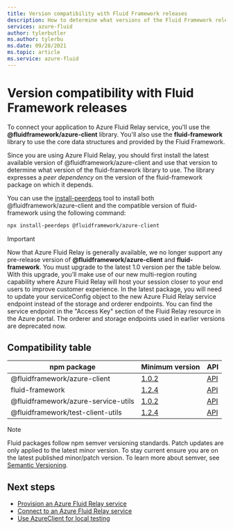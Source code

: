 ```yaml
---
title: Version compatibility with Fluid Framework releases
description: How to determine what versions of the Fluid Framework releases are compatible with Azure Fluid Relay
services: azure-fluid
author: tylerbutler
ms.author: tylerbu
ms.date: 09/28/2021
ms.topic: article
ms.service: azure-fluid
---
```


# Version compatibility with Fluid Framework releases

To connect your application to Azure Fluid Relay service,
you'll use the **@fluidframework/azure-client** library. You'll also use the **fluid-framework** library to use the core
data structures and provided by the Fluid Framework.

Since you are using Azure Fluid Relay, you should first install the latest available version of
@fluidframework/azure-client and use that version to determine what version of the fluid-framework library to use. The library expresses a *peer dependency* on the version of the fluid-framework package on
which it depends.

You can use the [install-peerdeps](https://www.npmjs.com/package/install-peerdeps) tool to install both
@fluidframework/azure-client and the compatible version of fluid-framework using the following command:

```bash
npx install-peerdeps @fluidframework/azure-client
```

> [!IMPORTANT]
> Now that Azure Fluid Relay is generally available, we no longer support any pre-release version of **@fluidframework/azure-client** and **fluid-framework**.
> You must upgrade to the latest 1.0 version per the table below. With this upgrade, you’ll make use of our new multi-region routing capability where
> Azure Fluid Relay will host your session closer to your end users to improve customer experience. In the latest package, you will need to update your
> serviceConfig object to the new Azure Fluid Relay service endpoint instead of the storage and orderer endpoints. You can find the service endpoint in 
> the "Access Key" section of the Fluid Relay resource in the Azure portal. The orderer and storage endpoints used in earlier versions are deprecated now.


## Compatibility table

| npm package                         | Minimum version | API                                                              |
| ----------------------------------  | :-------------- | :--------------------------------------------------------------- |
| @fluidframework/azure-client        | [1.0.2][]      | [API](https://fluidframework.com/docs/apis/azure-client/)        |
| fluid-framework                     | [1.2.4][]      | [API](https://fluidframework.com/docs/apis/fluid-framework/)     |
| @fluidframework/azure-service-utils | [1.0.2][]      | [API](https://fluidframework.com/docs/apis/azure-service-utils/) |
| @fluidframework/test-client-utils   | [1.2.4][]      | [API](https://fluidframework.com/docs/apis/test-client-utils/)   |

[1.0.2]: https://fluidframework.com/docs/updates/v1.0.0/
[1.2.4]: https://fluidframework.com/docs/updates/v1.0.0/

> [!NOTE]
> Fluid packages follow npm semver versioning standards. Patch updates are only applied to the latest minor version. To stay current ensure you are on
> the latest published minor/patch version. To learn more about semver, see [Semantic Versioning](https://docs.npmjs.com/about-semantic-versioning).


## Next steps

- [Provision an Azure Fluid Relay service](../how-tos/connect-fluid-azure-service.md)
- [Connect to an Azure Fluid Relay service](../how-tos/connect-fluid-azure-service.md)
- [Use AzureClient for local testing](../how-tos/local-mode-with-azure-client.md)
